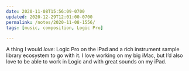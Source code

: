 ```yaml
---
date: 2020-11-08T15:56:09-0700
updated: 2020-12-29T12:01:00-0700
permalink: /notes/2020-11-08-1556/
tags: [music, composition, Logic Pro]

---
```


A thing I would *love*: Logic Pro on the iPad and a rich instrument sample library ecosystem to go with it. I love working on my big iMac, but I’d also love to be able to work in Logic and with great sounds on my iPad.
